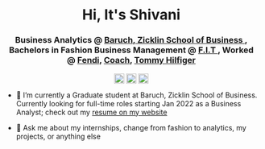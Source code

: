 <h1 align="center">Hi, It's Shivani </h1>

<h3 align="center"> Business Analytics @ 
	<a href=https://zicklin.baruch.cuny.edu/ target="blank"> Baruch, Zicklin School of Business 
	</a>, Bachelors in Fashion Business Management @ <a href=https://www.fitnyc.edu/ target="blank"> F.I.T </a>, Worked @ 
	<a href=https://www.fendi.com/us/ target="blank">Fendi</a>, 
	<a href=https://www.coach.com/ target="blank">Coach</a>,
	<a href=https://usa.tommy.com/en/ target="blank">Tommy Hilfiger</a>
</h3>

<p align="center">
<a href=mailto:shivanicdedhia@gmail.com target="blank"><img align="center" src=https://cdn.jsdelivr.net/npm/simple-icons@3.0.1/icons/gmail.svg alt="mailshivani" height="20" width="20" /></a>
<a href=https://www.linkedin.com/in/shivanidedhia/ target="blank"><img align="center" src=https://cdn.jsdelivr.net/npm/simple-icons@3.0.1/icons/linkedin.svg alt="shivanilinkedin" height="20" width="20" /></a>
<a href=https://shivanidedhia.github.io/shivanidedhia.github.io./ target="blank"><img align="center" src=https://cdn.jsdelivr.net/npm/simple-icons@3.0.1/icons/googlechrome.svg alt="shivaniswebpage" height="20" width="20" /></a>
</p>
<p>
  
- 👷‍ I’m currently a Graduate student at Baruch, Zicklin School of Business. Currently looking for full-time roles starting Jan 2022 as a Business Analyst; check out my <a href=https://shivanidedhia.github.io/shivanidedhia.github.io./> resume on my website </a>

- 💬 Ask me about my internships, change from fashion to analytics, my projects, or anything else

</p>
